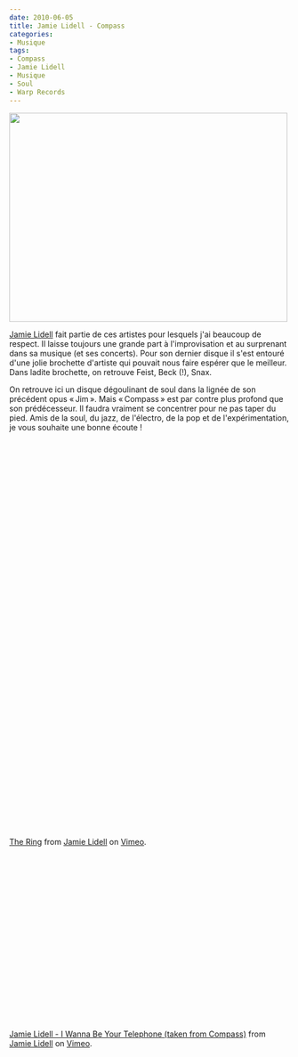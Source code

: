 ```yaml
---
date: 2010-06-05
title: Jamie Lidell - Compass
categories:
- Musique
tags:
- Compass
- Jamie Lidell
- Musique
- Soul
- Warp Records
---
```

<img class="alignnone size-large wp-image-1658" title="Jamie Lidell" src="https://dlgjp9x71cipk.cloudfront.net/2010/06/jamieLidell-1024x768.jpg" alt="" width="500" height="375" />

<a title="Site web de Jamie Lidell" href="https://jamielidell.com/">Jamie Lidell</a> fait partie de ces artistes pour lesquels j'ai beaucoup de respect. Il laisse toujours une grande part à l'improvisation et au surprenant dans sa musique (et ses concerts). Pour son dernier disque il s'est entouré d'une jolie brochette d'artiste qui pouvait nous faire espérer que le meilleur. Dans ladite brochette, on retrouve Feist, Beck (!), Snax.

<!--more-->

On retrouve ici un disque dégoulinant de soul dans la lignée de son précédent opus « Jim ». Mais « Compass » est par contre plus profond que son prédécesseur. Il faudra vraiment se concentrer pour ne pas taper du pied. Amis de la soul, du jazz, de l'électro, de la pop et de l'expérimentation, je vous souhaite une bonne écoute !

<object classid="clsid:d27cdb6e-ae6d-11cf-96b8-444553540000" width="500" height="385" codebase="https://download.macromedia.com/pub/shockwave/cabs/flash/swflash.cab#version=6,0,40,0"><param name="allowFullScreen" value="true" /><param name="allowscriptaccess" value="always" /><param name="src" value="https://www.youtube.com/v/nICEsQgWhNw&amp;hl=fr_FR&amp;fs=1&amp;" /><param name="allowfullscreen" value="true" /><embed type="application/x-shockwave-flash" width="500" height="385" src="https://www.youtube.com/v/nICEsQgWhNw&amp;hl=fr_FR&amp;fs=1&amp;" allowscriptaccess="always" allowfullscreen="true"></embed></object>

<object classid="clsid:d27cdb6e-ae6d-11cf-96b8-444553540000" width="400" height="300" codebase="https://download.macromedia.com/pub/shockwave/cabs/flash/swflash.cab#version=6,0,40,0"><param name="allowfullscreen" value="true" /><param name="allowscriptaccess" value="always" /><param name="src" value="https://vimeo.com/moogaloop.swf?clip_id=10174822&amp;server=vimeo.com&amp;show_title=0&amp;show_byline=0&amp;show_portrait=0&amp;color=ffffff&amp;fullscreen=1" /><embed type="application/x-shockwave-flash" width="400" height="300" src="https://vimeo.com/moogaloop.swf?clip_id=10174822&amp;server=vimeo.com&amp;show_title=0&amp;show_byline=0&amp;show_portrait=0&amp;color=ffffff&amp;fullscreen=1" allowscriptaccess="always" allowfullscreen="true"></embed></object>

<a href="https://vimeo.com/10174822">The Ring</a> from <a href="https://vimeo.com/jamielidell">Jamie Lidell</a> on <a href="https://vimeo.com">Vimeo</a>.

<object classid="clsid:d27cdb6e-ae6d-11cf-96b8-444553540000" width="400" height="300" codebase="https://download.macromedia.com/pub/shockwave/cabs/flash/swflash.cab#version=6,0,40,0"><param name="allowfullscreen" value="true" /><param name="allowscriptaccess" value="always" /><param name="src" value="https://vimeo.com/moogaloop.swf?clip_id=12292137&amp;server=vimeo.com&amp;show_title=1&amp;show_byline=1&amp;show_portrait=0&amp;color=&amp;fullscreen=1" /><embed type="application/x-shockwave-flash" width="400" height="300" src="https://vimeo.com/moogaloop.swf?clip_id=12292137&amp;server=vimeo.com&amp;show_title=1&amp;show_byline=1&amp;show_portrait=0&amp;color=&amp;fullscreen=1" allowscriptaccess="always" allowfullscreen="true"></embed></object>

<a href="https://vimeo.com/12292137">Jamie Lidell - I Wanna Be Your Telephone (taken from Compass)</a> from <a href="https://vimeo.com/jamielidell">Jamie Lidell</a> on <a href="https://vimeo.com">Vimeo</a>.
